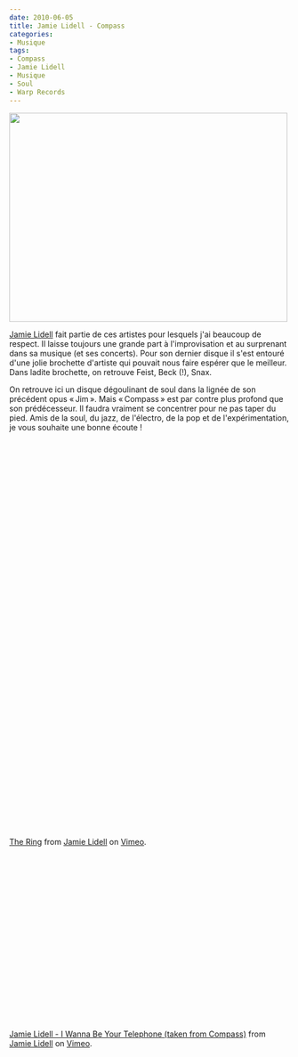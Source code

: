 ```yaml
---
date: 2010-06-05
title: Jamie Lidell - Compass
categories:
- Musique
tags:
- Compass
- Jamie Lidell
- Musique
- Soul
- Warp Records
---
```

<img class="alignnone size-large wp-image-1658" title="Jamie Lidell" src="https://dlgjp9x71cipk.cloudfront.net/2010/06/jamieLidell-1024x768.jpg" alt="" width="500" height="375" />

<a title="Site web de Jamie Lidell" href="https://jamielidell.com/">Jamie Lidell</a> fait partie de ces artistes pour lesquels j'ai beaucoup de respect. Il laisse toujours une grande part à l'improvisation et au surprenant dans sa musique (et ses concerts). Pour son dernier disque il s'est entouré d'une jolie brochette d'artiste qui pouvait nous faire espérer que le meilleur. Dans ladite brochette, on retrouve Feist, Beck (!), Snax.

<!--more-->

On retrouve ici un disque dégoulinant de soul dans la lignée de son précédent opus « Jim ». Mais « Compass » est par contre plus profond que son prédécesseur. Il faudra vraiment se concentrer pour ne pas taper du pied. Amis de la soul, du jazz, de l'électro, de la pop et de l'expérimentation, je vous souhaite une bonne écoute !

<object classid="clsid:d27cdb6e-ae6d-11cf-96b8-444553540000" width="500" height="385" codebase="https://download.macromedia.com/pub/shockwave/cabs/flash/swflash.cab#version=6,0,40,0"><param name="allowFullScreen" value="true" /><param name="allowscriptaccess" value="always" /><param name="src" value="https://www.youtube.com/v/nICEsQgWhNw&amp;hl=fr_FR&amp;fs=1&amp;" /><param name="allowfullscreen" value="true" /><embed type="application/x-shockwave-flash" width="500" height="385" src="https://www.youtube.com/v/nICEsQgWhNw&amp;hl=fr_FR&amp;fs=1&amp;" allowscriptaccess="always" allowfullscreen="true"></embed></object>

<object classid="clsid:d27cdb6e-ae6d-11cf-96b8-444553540000" width="400" height="300" codebase="https://download.macromedia.com/pub/shockwave/cabs/flash/swflash.cab#version=6,0,40,0"><param name="allowfullscreen" value="true" /><param name="allowscriptaccess" value="always" /><param name="src" value="https://vimeo.com/moogaloop.swf?clip_id=10174822&amp;server=vimeo.com&amp;show_title=0&amp;show_byline=0&amp;show_portrait=0&amp;color=ffffff&amp;fullscreen=1" /><embed type="application/x-shockwave-flash" width="400" height="300" src="https://vimeo.com/moogaloop.swf?clip_id=10174822&amp;server=vimeo.com&amp;show_title=0&amp;show_byline=0&amp;show_portrait=0&amp;color=ffffff&amp;fullscreen=1" allowscriptaccess="always" allowfullscreen="true"></embed></object>

<a href="https://vimeo.com/10174822">The Ring</a> from <a href="https://vimeo.com/jamielidell">Jamie Lidell</a> on <a href="https://vimeo.com">Vimeo</a>.

<object classid="clsid:d27cdb6e-ae6d-11cf-96b8-444553540000" width="400" height="300" codebase="https://download.macromedia.com/pub/shockwave/cabs/flash/swflash.cab#version=6,0,40,0"><param name="allowfullscreen" value="true" /><param name="allowscriptaccess" value="always" /><param name="src" value="https://vimeo.com/moogaloop.swf?clip_id=12292137&amp;server=vimeo.com&amp;show_title=1&amp;show_byline=1&amp;show_portrait=0&amp;color=&amp;fullscreen=1" /><embed type="application/x-shockwave-flash" width="400" height="300" src="https://vimeo.com/moogaloop.swf?clip_id=12292137&amp;server=vimeo.com&amp;show_title=1&amp;show_byline=1&amp;show_portrait=0&amp;color=&amp;fullscreen=1" allowscriptaccess="always" allowfullscreen="true"></embed></object>

<a href="https://vimeo.com/12292137">Jamie Lidell - I Wanna Be Your Telephone (taken from Compass)</a> from <a href="https://vimeo.com/jamielidell">Jamie Lidell</a> on <a href="https://vimeo.com">Vimeo</a>.
